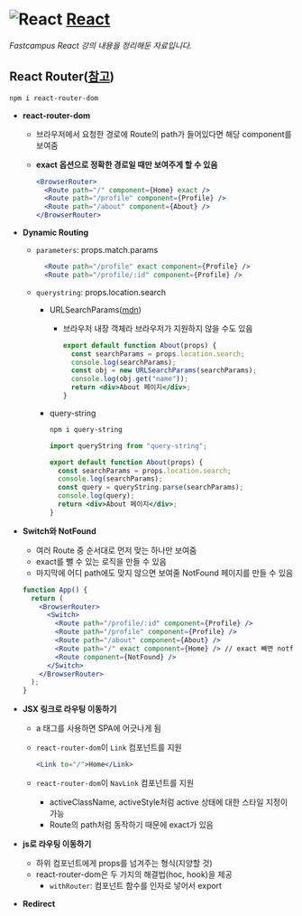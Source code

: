 # ![React](https://ko.reactjs.org/favicon.ico) [**React**](https://reactjs.org/ "React 공식 홈페이지")

_Fastcampus React 강의 내용을 정리해둔 자료입니다._

## React Router([참고](https://reactrouter.com/))

```bash
npm i react-router-dom
```

- **react-router-dom**

  - 브라우저에서 요청한 경로에 Route의 path가 들어있다면 해당 component를 보여줌
  - **exact 옵션으로 정확한 경로일 때만 보여주게 할 수 있음**

    ```jsx
    <BrowserRouter>
      <Route path="/" component={Home} exact />
      <Route path="/profile" component={Profile} />
      <Route path="/about" component={About} />
    </BrowserRouter>
    ```

- **Dynamic Routing**

  - `parameters`: props.match.params

    ```jsx
      <Route path="/profile" exact component={Profile} />
      <Route path="/profile/:id" component={Profile} />
    ```

  - `querystring`: props.location.search

    - URLSearchParams([mdn](https://developer.mozilla.org/ko/docs/Web/API/URLSearchParams))

      - 브라우저 내장 객체라 브라우저가 지원하지 않을 수도 있음

        ```jsx
        export default function About(props) {
          const searchParams = props.location.search;
          console.log(searchParams);
          const obj = new URLSearchParams(searchParams);
          console.log(obj.get("name"));
          return <div>About 페이지</div>;
        }
        ```

    - query-string

      ```bash
      npm i query-string
      ```

      ```jsx
      import queryString from "query-string";

      export default function About(props) {
        const searchParams = props.location.search;
        console.log(searchParams);
        const query = queryString.parse(searchParams);
        console.log(query);
        return <div>About 페이지</div>;
      }
      ```

- **Switch와 NotFound**

  - 여러 Route 중 순서대로 먼저 맞는 하나만 보여줌
  - exact를 뺄 수 있는 로직을 만들 수 있음
  - 마지막에 어디 path에도 맞지 않으면 보여줄 NotFound 페이지를 만들 수 있음

  ```jsx
  function App() {
    return (
      <BrowserRouter>
        <Switch>
          <Route path="/profile/:id" component={Profile} />
          <Route path="/profile" component={Profile} />
          <Route path="/about" component={About} />
          <Route path="/" exact component={Home} /> // exact 빼면 notfound도 들어가게 됨
          <Route component={NotFound} />
        </Switch>
      </BrowserRouter>
    );
  }
  ```

- **JSX 링크로 라우팅 이동하기**

  - a 태그를 사용하면 SPA에 어긋나게 됨
  - `react-router-dom`이 `Link` 컴포넌트를 지원

    ```jsx
    <Link to="/">Home</Link>
    ```

  - `react-router-dom`이 `NavLink` 컴포넌트를 지원
    - activeClassName, activeStyle처럼 active 상태에 대한 스타일 지정이 가능
    - Route의 path처럼 동작하기 때문에 exact가 있음

- **js로 라우팅 이동하기**

  - 하위 컴포넌트에게 props를 넘겨주는 형식(지양할 것)
  - react-router-dom은 두 가지의 해결법(hoc, hook)을 제공
    - `withRouter`: 컴포넌트 함수를 인자로 넣어서 export

- **Redirect**
